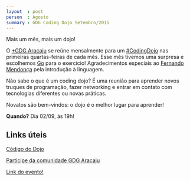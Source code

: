 ```yaml
---
layout  : post
person  : Agosto
summary : GDG Coding Dojo Setembro/2015
---
```


Mais um mês, mais um dojo!

O [+GDG Aracaju](https://plus.google.com/117712497785310292400) se reúne mensalmente para um [#CodingDojo](https://plus.google.com/explore/CodingDojo) nas primeiras quartas-feiras de cada mês. Esse mês tivemos uma surpresa e escolhemos [Go](https://golang.org/) para o exercício! Agradecimentos especiais ao [Fernando Mendonça](https://plus.google.com/109416111628715409680/posts) pela introdução à linguagem.

Não sabe o que é um coding dojo? É uma reunião para aprender novos truques de programação, fazer networking e entrar em contato com tecnologias diferentes ou novas práticas.

Novatos são bem-vindos: o dojo é o melhor lugar para aprender!﻿

**Quando?** Dia 02/09, às 19h!

## Links úteis

[Código do Dojo](https://github.com/dojo-se/dojo-setembro-golang)

[Participe da comunidade GDG Aracaju](http://plus.google.com/communities/100418157558568471841)

[Link do evento!](https://plus.google.com/events/ca4cooo5j260i5fslsv4jdb9fso)
